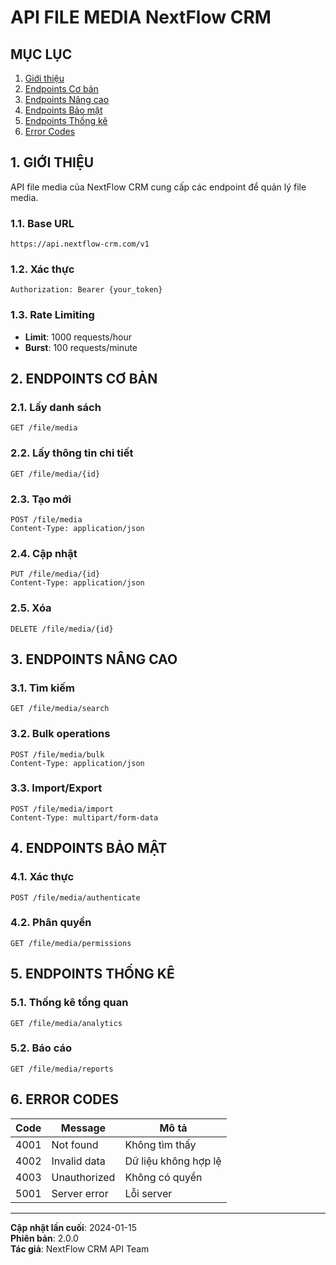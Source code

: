 # API FILE MEDIA NextFlow CRM

## MỤC LỤC

1. [Giới thiệu](#1-giới-thiệu)
2. [Endpoints Cơ bản](#2-endpoints-cơ-bản)
3. [Endpoints Nâng cao](#3-endpoints-nâng-cao)
4. [Endpoints Bảo mật](#4-endpoints-bảo-mật)
5. [Endpoints Thống kê](#5-endpoints-thống-kê)
6. [Error Codes](#6-error-codes)

## 1. GIỚI THIỆU

API file media của NextFlow CRM cung cấp các endpoint để quản lý file media.

### 1.1. Base URL

```
https://api.nextflow-crm.com/v1
```

### 1.2. Xác thực

```http
Authorization: Bearer {your_token}
```

### 1.3. Rate Limiting

- **Limit**: 1000 requests/hour
- **Burst**: 100 requests/minute

## 2. ENDPOINTS CƠ BẢN

### 2.1. Lấy danh sách

```http
GET /file/media
```

### 2.2. Lấy thông tin chi tiết

```http
GET /file/media/{id}
```

### 2.3. Tạo mới

```http
POST /file/media
Content-Type: application/json
```

### 2.4. Cập nhật

```http
PUT /file/media/{id}
Content-Type: application/json
```

### 2.5. Xóa

```http
DELETE /file/media/{id}
```

## 3. ENDPOINTS NÂNG CAO

### 3.1. Tìm kiếm

```http
GET /file/media/search
```

### 3.2. Bulk operations

```http
POST /file/media/bulk
Content-Type: application/json
```

### 3.3. Import/Export

```http
POST /file/media/import
Content-Type: multipart/form-data
```

## 4. ENDPOINTS BẢO MẬT

### 4.1. Xác thực

```http
POST /file/media/authenticate
```

### 4.2. Phân quyền

```http
GET /file/media/permissions
```

## 5. ENDPOINTS THỐNG KÊ

### 5.1. Thống kê tổng quan

```http
GET /file/media/analytics
```

### 5.2. Báo cáo

```http
GET /file/media/reports
```

## 6. ERROR CODES

| Code | Message | Mô tả |
|------|---------|-------|
| 4001 | Not found | Không tìm thấy |
| 4002 | Invalid data | Dữ liệu không hợp lệ |
| 4003 | Unauthorized | Không có quyền |
| 5001 | Server error | Lỗi server |

---

**Cập nhật lần cuối**: 2024-01-15  
**Phiên bản**: 2.0.0  
**Tác giả**: NextFlow CRM API Team
